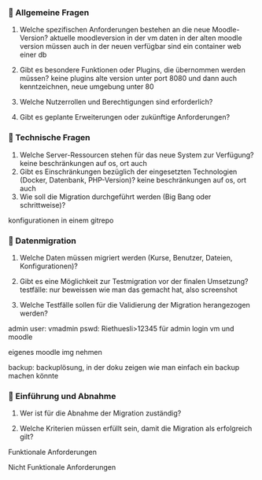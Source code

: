### 🔹 Allgemeine Fragen

1. Welche spezifischen Anforderungen bestehen an die neue Moodle-Version?
aktuelle moodleversion in der vm
daten in der alten moodle version müssen auch in der neuen verfügbar sind
ein container web
einer db
    
2. Gibt es besondere Funktionen oder Plugins, die übernommen werden müssen?
keine plugins
alte version unter port 8080 und dann auch kenntzeichnen, neue umgebung unter 80

1. Welche Nutzerrollen und Berechtigungen sind erforderlich?
    
4. Gibt es geplante Erweiterungen oder zukünftige Anforderungen?
    

### 🔹 Technische Fragen

1. Welche Server-Ressourcen stehen für das neue System zur Verfügung?
    keine beschränkungen auf os, ort auch
2. Gibt es Einschränkungen bezüglich der eingesetzten Technologien (Docker, Datenbank, PHP-Version)?
    keine beschränkungen auf os, ort auch
3. Wie soll die Migration durchgeführt werden (Big Bang oder schrittweise)?

konfigurationen in einem gitrepo
### 🔹 Datenmigration

1. Welche Daten müssen migriert werden (Kurse, Benutzer, Dateien, Konfigurationen)?
    
2. Gibt es eine Möglichkeit zur Testmigration vor der finalen Umsetzung?
    testfälle: nur beweissen wie man das gemacht hat, also screenshot
3. Welche Testfälle sollen für die Validierung der Migration herangezogen werden?

admin user: vmadmin
pswd: Riethuesli>12345
für admin login vm und moodle

eigenes moodle img nehmen

backup:
backuplösung, in der doku zeigen wie man einfach ein backup machen könnte
### 🔹 Einführung und Abnahme

1. Wer ist für die Abnahme der Migration zuständig?
    
2. Welche Kriterien müssen erfüllt sein, damit die Migration als erfolgreich gilt?


Funktionale Anforderungen

Nicht Funktionale Anforderungen